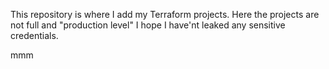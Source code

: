 This repository is where I add my Terraform projects.
Here the projects are not full and "production level"
I hope I have'nt leaked any sensitive credentials.


mmm
